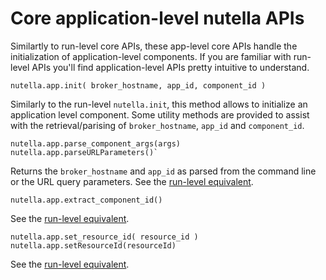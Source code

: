 # Core application-level nutella APIs
Similartly to run-level core APIs, these app-level core APIs handle the initialization of application-level components. If you are familiar with run-level APIs you'll find application-level APIs pretty intuitive to understand.

```
nutella.app.init( broker_hostname, app_id, component_id )
```
Similarly to the run-level `nutella.init`, this method allows to initialize an application level component. Some utility methods are provided to assist with the retrieval/parising of `broker_hostname`, `app_id` and `component_id`. 

```
nutella.app.parse_component_args(args)
nutella.app.parseURLParameters()`
```
Returns the `broker_hostname` and `app_id` as parsed from the command line or the URL query parameters. See the [run-level equivalent](core.md).

```
nutella.app.extract_component_id()
```
See the [run-level equivalent](core.md).

```
nutella.app.set_resource_id( resource_id )
nutella.app.setResourceId(resourceId)
```
See the [run-level equivalent](core.md).